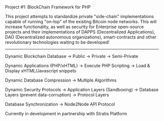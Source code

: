 Project #1: BlockChain Framework for PHP

This project attempts to standardize private "side-chain" implementations capable of running "on-top" of the existing Bitcoin node networks. This will increase functionality, as well as security for Enterprise open-source projects and their implementations of DAPPS (Decentralized Applications), DAO (Decentralized autonomous organizations), smart-contracts and other revolutionary technologies waiting to be developed!

---------------------------------------------------------

Dynamic Blockchain Database -> Public -> Private -> Semi-Private

Dynamic Applications (PHP/xHTML) -> Execute PHP Scripting -> Load & Display xHTML/Javascript snippets

Dynamic Database Compression -> Multiple Algorithms

Dynamic Security Protocols -> Application Layers (Sandboxing) -> Database Layers (prevent data-corruption) -> Protocol Layers

Database Synchronization -> Node2Node API Protocol


Currently in development in partnership with Stratis Platform
